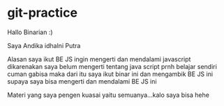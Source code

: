 # git-practice
Hallo Binarian :)


Saya Andika idhalni Putra

Alasan saya ikut BE JS ingin mengerti dan mendalami javascript dikarenakan saya belum mengerti tentang java script prnh belajar sendiri cuman gabisa maka dari itu saya ikut binar ini dan mengambik BE JS ini supaya saya bisa mengerti dan mendalami BE JS ini

Materi yang saya pengen kuasai yaitu semuanya...kalo saya bisa hehe
